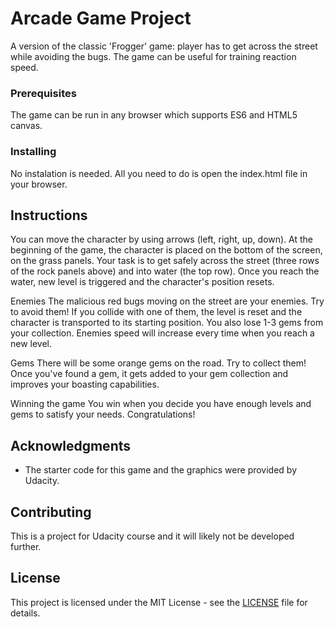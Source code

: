 # Arcade Game Project
A version of the classic 'Frogger' game: player has to get across the street while avoiding the bugs. The game can be useful for training reaction speed.


### Prerequisites
The game can be run in any browser which supports ES6 and HTML5 canvas.


### Installing
No instalation is needed. All you need to do is open the index.html file in your browser.


## Instructions
You can move the character by using arrows (left, right, up, down). At the beginning of the game, the character is placed on the bottom of the screen, on the grass panels. Your task is to get safely across the street (three rows of the rock panels above) and into water (the top row). Once you reach the water, new level is triggered and the character's position resets.

Enemies
The malicious red bugs moving on the street are your enemies. Try to avoid them! If you collide with one of them, the level is reset and the character is transported to its starting position. You also lose 1-3 gems from your collection.
Enemies speed will increase every time when you reach a new level.

Gems
There will be some orange gems on the road. Try to collect them! Once you've found a gem, it gets added to your gem collection and improves your boasting capabilities.

Winning the game
You win when you decide you have enough levels and gems to satisfy your needs. Congratulations!


## Acknowledgments
* The starter code for this game and the graphics were provided by Udacity.


## Contributing
This is a project for Udacity course and it will likely not be developed further.


## License
This project is licensed under the MIT License - see the [LICENSE](https://github.com/Trufs/arcade-game-project/blob/master/LICENSE) file for details.



